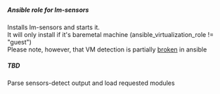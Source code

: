##### Ansible role for lm-sensors

Installs lm-sensors and starts it.  
It will only install if it's baremetal machine (ansible_virtualization_role != "guest")  
Please note, however, that VM detection is partially [broken](https://github.com/ansible/ansible/issues/38947) in ansible

##### TBD

Parse sensors-detect output and load requested modules
